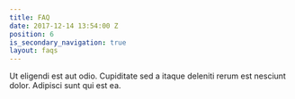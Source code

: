 ```yaml
---
title: FAQ
date: 2017-12-14 13:54:00 Z
position: 6
is_secondary_navigation: true
layout: faqs
---
```


Ut eligendi est aut odio. Cupiditate sed a itaque deleniti rerum est nesciunt dolor. Adipisci sunt qui est ea.